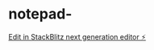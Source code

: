 # notepad-

[Edit in StackBlitz next generation editor ⚡️](https://stackblitz.com/~/github.com/tylerprogramming/notepad-)